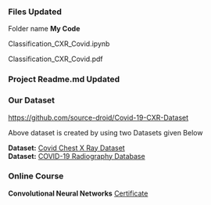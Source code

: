 ### Files Updated

Folder name **My Code**

Classification_CXR_Covid.ipynb

Classification_CXR_Covid.pdf


### Project Readme.md Updated

### Our Dataset
https://github.com/source-droid/Covid-19-CXR-Dataset

Above dataset is created by using two Datasets given Below

**Dataset:** [Covid Chest X Ray Dataset](https://github.com/ieee8023/covid-chestxray-dataset) <br>
**Dataset:** [COVID-19 Radiography Database](https://www.kaggle.com/tawsifurrahman/covid19-radiography-database)



### Online Course
**Convolutional Neural Networks**
[Certificate](https://www.coursera.org/account/accomplishments/verify/53EHJQJJSLUC)
